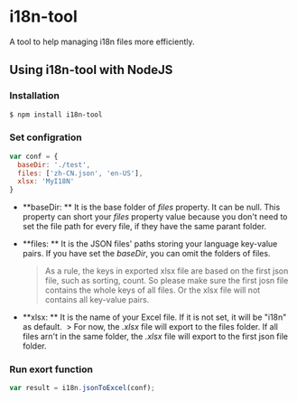 # i18n-tool
A tool to help managing i18n files more efficiently.

## Using i18n-tool with NodeJS

### Installation

```bash
$ npm install i18n-tool
```

### Set configration

```javascript
var conf = {
  baseDir: './test',
  files: ['zh-CN.json', 'en-US'],
  xlsx: 'MyI18N'
}
```

- **baseDir: ** It is the base folder of *files* property. It can be null. This property can short your *files* property value because you don't need to set the file path for every file, if they have the same parant folder.

- **files: ** It is the JSON files' paths storing your language key-value pairs. If you have set the *baseDir*, you can omit the folders of files.
  > As a rule, the keys in exported xlsx file are based on the first json file, such as sorting, count. So please make sure the first josn file contains the whole keys of all files. Or the xlsx file will not contains all key-value pairs.

- **xlsx: ** It is the name of your Excel file. If it is not set, it will be "i18n" as default.
  > For now, the *.xlsx* file will export to the files folder. If all files arn't in the same folder, the *.xlsx* file will export to the first json file folder.
  
### Run exort function
```javascript
var result = i18n.jsonToExcel(conf);
```
